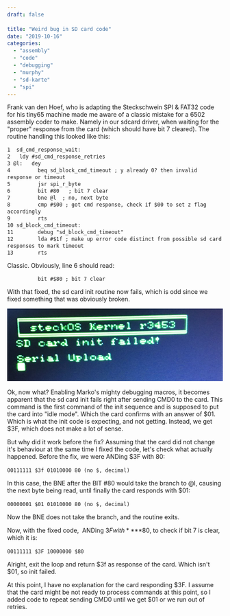 ```yaml
---
draft: false

title: "Weird bug in SD card code"
date: "2019-10-16"
categories: 
  - "assembly"
  - "code"
  - "debugging"
  - "murphy"
  - "sd-karte"
  - "spi"
---
```


Frank van den Hoef, who is adapting the Steckschwein SPI & FAT32 code for his tiny65 machine made me aware of a classic mistake for a 6502 assembly coder to make. Namely in our sdcard driver, when waiting for the "proper" response from the card (which should have bit 7 cleared). The routine handling this looked like this:

```
1  sd_cmd_response_wait:
2 	ldy #sd_cmd_response_retries
3 @l:	dey
4         beq sd_block_cmd_timeout ; y already 0? then invalid response or timeout
5         jsr spi_r_byte
6         bit #80	; bit 7 clear
7         bne @l  ; no, next byte
8         cmp #$00 ; got cmd response, check if $00 to set z flag accordingly
9         rts
10 sd_block_cmd_timeout:
11        debug "sd_block_cmd_timeout"
12        lda #$1f ; make up error code distinct from possible sd card responses to mark timeout
13        rts
```

Classic. Obviously, line 6 should read:

```
          bit #$80 ; bit 7 clear
```

With that fixed, the sd card init routine now fails, which is odd since we fixed something that was obviously broken.

![sd_fail.jpg](images/sd_fail-e1571229478149.jpg)

Ok, now what? Enabling Marko's mighty debugging macros, it becomes apparent that the sd card init fails right after sending CMD0 to the card. This command is the first command of the init sequence and is supposed to put the card into "idle mode". Which the card confirms with an answer of $01. Which is what the init code is expecting, and not getting. Instead, we get $3F, which does not make a lot of sense.

But why did it work before the fix? Assuming that the card did not change it's behaviour at the same time I fixed the code, let's check what actually happened. Before the fix, we were ANDing $3F with 80:

`
00111111 $3f
01010000 80 (no $, decimal)
`

In this case, the BNE after the BIT #80 would take the branch to @l, causing the next byte being read, until finally the card responds with $01:

`
00000001 $01
01010000 80 (no $, decimal)
`

Now the BNE does not take the branch, and the routine exits.

Now, with the fixed code,  ANDing $3F with **$**80, to check if bit 7 is clear, which it is:

`
00111111 $3F
10000000 $80
`

Alright, exit the loop and return $3f as response of the card. Which isn't $01, so init failed.

At this point, I have no explanation for the card responding $3F. I assume that the card might be not ready to process commands at this point, so I added code to repeat sending CMD0 until we get $01 or we run out of retries.
